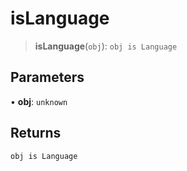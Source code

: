 # isLanguage

> **isLanguage**(`obj`): `obj is Language`

## Parameters

• **obj**: `unknown`

## Returns

`obj is Language`

